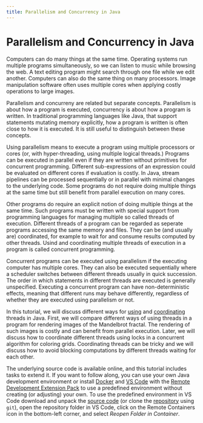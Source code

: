 ```yaml
---
title: Parallelism and Concurrency in Java
---
```


# Parallelism and Concurrency in Java

Computers can do many things at the same time.
Operating systems run multiple programs simultaneously,
so we can listen to music while browsing the web.
A text editing program might search through one file
while we edit another.
Computers can also do the same thing on many processors.
Image manipulation software often uses multiple cores
when applying costly operations to large images.

Parallelism and concurreny are related but separate concepts.
Parallelism is about how a program is executed,
concurrency is about how a program is written.
In traditional programming languages like Java,
that support statements mutating memory explicitly,
how a program is written is often close to
how it is executed.
It is still useful to distinguish between these concepts.

Using parallelism means to execute a program 
using multiple processors or cores
(or, with hyper-threading, using multiple logical threads.)
Programs can be executed in parallel even if they are written 
without primitives for concurrent programming.
Different sub-expressions of an expression could be
evaluated on different cores if evaluation is costly.
In Java, stream pipelines can be processed sequentially
or in parallel with minimal changes to the underlying code.
Some programs do not require doing multiple things at the same time
but still benefit from parallel execution on many cores.

Other programs do require an explicit notion
of doing multiple things at the same time.
Such programs must be written with special support
from programming languages for managing
multiple so called threads of execution.
Different threads of a program can be regarded as seperate programs
accessing the same memory and files.
They can be (and usually are) coordinated,
for example to wait for and consume results
computed by other threads.
Usind and coordinating multiple threads of execution
in a program is called concurrent programming.

Concurrent programs can be executed using parallelism
if the executing computer has multiple cores.
They can also be executed sequentially
where a scheduler switches between different threads
usually in quick succession.
The order in which statements in different threads
are executed is generally unspecified.
Executing a concurrent program can have non-deterministic effects,
meaning that different runs may behave differently,
regardless of whether they are executed using parallelism or not.

In this tutorial, we will discuss different ways for
[using](docs/using/)
and 
[coordinating](docs/coordinating/)
threads in Java.
First, we will compare different ways of using threads
in a program for rendering images of the Mandelbrot fractal.
The rendering of such images is costly and can benefit from
parallel execution.
Later, we will discuss how to coordinate different threads
using locks in a concurrent algorithm for coloring grids.
Coordinating threads can be tricky and we will discuss
how to avoid blocking computations 
by different threads waiting for each other.

The underlying source code is available online, 
and this tutorial includes tasks to extend it.
If you want to follow along, you can use your own Java development environment
or install
[Docker](https://docs.docker.com/get-docker/)
and
[VS Code](https://code.visualstudio.com/download)
with the
[Remote Development Extension Pack](https://marketplace.visualstudio.com/items?itemName=ms-vscode-remote.vscode-remote-extensionpack)
to use a predefined environment without creating (or adjusting) your own.
To use the predefined environment in VS Code
download and unpack the
[source code](https://github.com/sebfisch/java-concurrency-code/archive/main.zip)
(or clone the
[repository](https://github.com/sebfisch/java-concurrency-code)
using `git`),
open the repository folder in VS Code,
click on the Remote Containers icon in the bottom-left corner,
and select *Reopen Folder in Container*.

